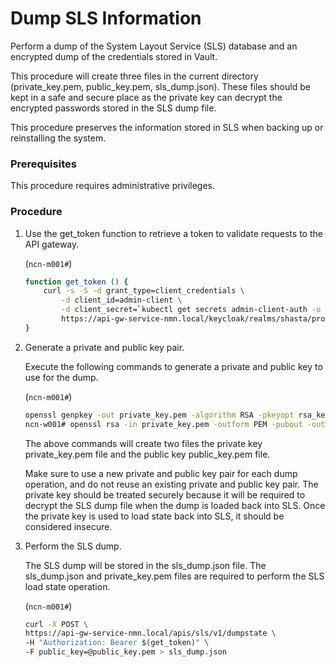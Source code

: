# Dump SLS Information

Perform a dump of the System Layout Service \(SLS\) database and an encrypted dump of the credentials stored in Vault.

This procedure will create three files in the current directory \(private\_key.pem, public\_key.pem, sls\_dump.json\). These files should be kept in a safe and secure place as the private key can decrypt the encrypted passwords stored in the SLS dump file.

This procedure preserves the information stored in SLS when backing up or reinstalling the system.

### Prerequisites

This procedure requires administrative privileges.

### Procedure

1.  Use the get\_token function to retrieve a token to validate requests to the API gateway.

    (`ncn-m001#`)
    ```bash
    function get_token () {
        curl -s -S -d grant_type=client_credentials \
            -d client_id=admin-client \
            -d client_secret=`kubectl get secrets admin-client-auth -o jsonpath='{.data.client-secret}' | base64 -d` \
            https://api-gw-service-nmn.local/keycloak/realms/shasta/protocol/openid-connect/token | jq -r '.access_token'
    }
    ```

2.  Generate a private and public key pair.

    Execute the following commands to generate a private and public key to use for the dump.

    (`ncn-m001#`)
    ```bash
    openssl genpkey -out private_key.pem -algorithm RSA -pkeyopt rsa_keygen_bits:2048
    ncn-w001# openssl rsa -in private_key.pem -outform PEM -pubout -out public_key.pem
    ```

    The above commands will create two files the private key private\_key.pem file and the public key public\_key.pem file.

    Make sure to use a new private and public key pair for each dump operation, and do not reuse an existing private and public key pair. The private key should be treated securely because it will be required to decrypt the SLS dump file when the dump is loaded back into SLS. Once the private key is used to load state back into SLS, it should be considered insecure.

3.  Perform the SLS dump.

    The SLS dump will be stored in the sls\_dump.json file. The sls\_dump.json and private\_key.pem files are required to perform the SLS load state operation.

    (`ncn-m001#`)
    ```bash
    curl -X POST \
    https://api-gw-service-nmn.local/apis/sls/v1/dumpstate \
    -H "Authorization: Bearer $(get_token)" \
    -F public_key=@public_key.pem > sls_dump.json
    ```

